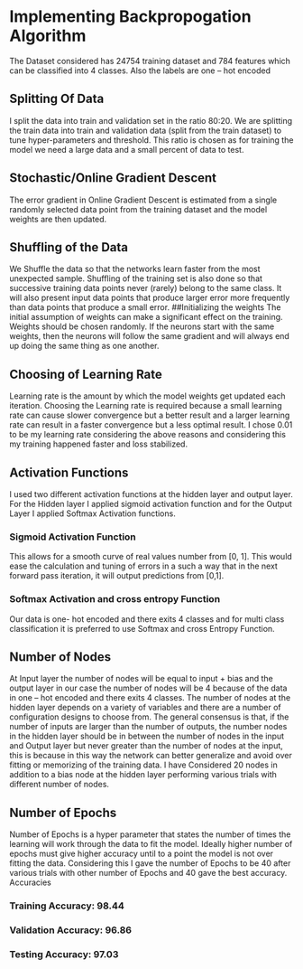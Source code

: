# Implementing Backpropogation Algorithm
The Dataset considered has 24754 training dataset and 784 features which can be classified into 4 classes. 
Also the labels are one – hot encoded
## Splitting Of Data
I split the data into train and validation set in the ratio 80:20.  We are splitting the train data into train and validation data (split from the train dataset) to tune hyper-parameters and threshold. This ratio is chosen as for training the model we need a large data and a small percent of data to test.
## Stochastic/Online Gradient Descent
The error gradient in Online Gradient Descent is estimated from a single randomly selected data point from the training dataset and the model weights are then updated.
## Shuffling of the Data
We Shuffle the data so that the networks learn faster from the most unexpected sample. Shuffling of the training set is also done so that successive training data points never (rarely) belong to the same class.
It will also present input data points that produce larger error more frequently than data points that produce a small error.
##Initializing the weights
The initial assumption of weights can make a significant effect on the training. Weights should be chosen randomly. If the neurons start with the same weights, then the neurons will follow the same gradient and will always end up doing the same thing as one another.
## Choosing of Learning Rate
Learning rate is the amount by which the model weights get updated each iteration. Choosing the Learning rate is required because a small learning rate can cause slower convergence but a better result and a larger learning rate can result in a faster convergence but a less optimal result.
I chose 0.01 to be my learning rate considering the above reasons and considering this my training happened faster and loss stabilized.
## Activation Functions
I used two different activation functions at the hidden layer and output layer. For the Hidden layer I applied sigmoid activation function and for the Output Layer I applied Softmax Activation functions.
### Sigmoid Activation Function
This allows for a smooth curve of real values number from [0, 1]. This would ease the calculation and tuning of errors in a such a way that in the next forward pass iteration, it will output predictions from [0,1]. 
### Softmax Activation and cross entropy Function
Our data is one- hot encoded and there exits 4 classes and for multi class classification it is preferred to use Softmax and cross Entropy Function. 

## Number of Nodes
At Input layer the number of nodes will be equal to input + bias and the output layer in our case the number of nodes will be 4 because of the data in one – hot encoded and there exits 4 classes. The number of nodes at the hidden layer depends on a variety of variables and there are a number of configuration designs to choose from.
The general consensus is that, if the number of inputs are larger than the number of outputs, the number nodes in the hidden layer should be in between the number of nodes in the input and Output layer but never greater than the number of nodes at the input, this is because in this way the network can better generalize and avoid over fitting or memorizing of the training data.
I have Considered 20 nodes in addition to a bias node at the hidden layer performing various trials with different number of nodes.
## Number of Epochs
Number of Epochs is a hyper parameter that states the number of times the learning will work through the data to fit the model. Ideally higher number of epochs must give higher accuracy until to a point the model is not over fitting the data.
Considering this I gave the number of Epochs to be 40 after various trials with other number of Epochs and 40 gave the best accuracy.
Accuracies
### Training Accuracy: 98.44
### Validation Accuracy: 96.86
### Testing Accuracy: 97.03

